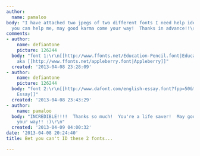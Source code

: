 ```yaml
---
author:
  name: pamaloo
body: "I have attached two jpegs of two different fonts I need help identifying!  If
  you can help me, may good karma come your way!  Thanks in advance!!\r\n\r\nPam ;)"
comments:
- author:
    name: defiantone
    picture: 126244
  body: "font 1:\r\n[[http://www.ffonts.net/Education-Pencil.font|Education Pencil]]
    aka [[http://www.ffonts.net/appleberry.font|Appleberry]]"
  created: '2013-04-08 23:28:09'
- author:
    name: defiantone
    picture: 126244
  body: "font 2:\r\n[[http://www.dafont.com/english-essay.font?fpp=50&text=Emergency|English
    Essay]]"
  created: '2013-04-08 23:43:29'
- author:
    name: pamaloo
  body: "INCREDIBLE!!!!  Thanks so much!  You're a life saver!  May good karma come
    your way!! :)\r\n"
  created: '2013-04-09 04:00:32'
date: '2013-04-08 20:24:40'
title: Bet you can't ID these 2 fonts...

---
```

